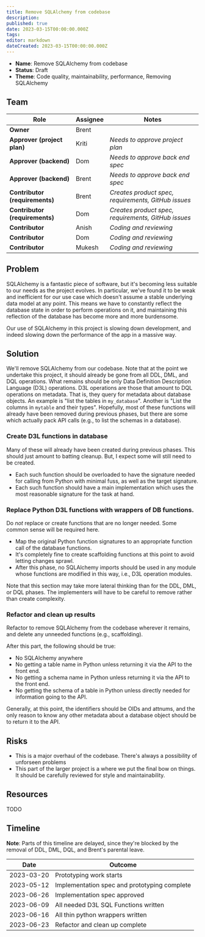 ```yaml
---
title: Remove SQLAlchemy from codebase
description: 
published: true
date: 2023-03-15T00:00:00.000Z
tags: 
editor: markdown
dateCreated: 2023-03-15T00:00:00.000Z
---
```


- **Name**: Remove SQLAlchemy from codebase
- **Status**: Draft
- **Theme**: Code quality, maintainability, performance, Removing SQLAlchemy

## Team

| Role                           | Assignee | Notes                                               |
|--------------------------------|----------|-----------------------------------------------------|
| **Owner**                      | Brent    |                                                     |
| **Approver (project plan)**    | Kriti    | *Needs to approve project plan*                     |
| **Approver (backend)**         | Dom      | *Needs to approve back end spec*                    |
| **Approver (backend)**         | Brent    | *Needs to approve back end spec*                    |
| **Contributor (requirements)** | Brent    | *Creates product spec, requirements, GitHub issues* |
| **Contributor (requirements)** | Dom      | *Creates product spec, requirements, GitHub issues* |
| **Contributor**                | Anish    | *Coding and reviewing*                              |
| **Contributor**                | Dom      | *Coding and reviewing*                              |
| **Contributor**                | Mukesh   | *Coding and reviewing*                              |

## Problem

SQLAlchemy is a fantastic piece of software, but it's becoming less suitable to our needs as the project evolves. In particular, we've found it to be weak and inefficient for our use case which doesn't assume a stable underlying data model at any point. This means we have to constantly reflect the database state in order to perform operations on it, and maintaining this reflection of the database has become more and more burdensome. 

Our use of SQLAlchemy in this project is slowing down development, and indeed slowing down the performance of the app in a massive way.

## Solution

We'll remove SQLAlchemy from our codebase. Note that at the point we undertake this project, it should already be gone from all DDL, DML, and DQL operations. What remains should be only Data Definition Description Language (D3L) operations. D3L operations are those that amount to DQL operations on metadata. That is, they query for metadata about database objects. An example is "list the tables in `my_database`". Another is "List the columns in `mytable` and their types". Hopefully, most of these functions will already have been removed during previous phases, but there are some which actually pack API calls (e.g., to list the schemas in a database).

### Create D3L functions in database
Many of these will already have been created during previous phases. This should just amount to batting cleanup. But, I expect some will still need to be created.
- Each such function should be overloaded to have the signature needed for calling from Python with minimal fuss, as well as the target signature.
- Each such function should have a main implementation which uses the most reasonable signature for the task at hand.

### Replace Python D3L functions with wrappers of DB functions.
Do _not_ replace or create functions that are no longer needed. Some common sense will be required here.
- Map the original Python function signatures to an appropriate function call of the database functions.
- It's completely fine to create scaffolding functions at this point to avoid letting changes sprawl.
- After this phase, no SQLAlchemy imports should be used in any module whose functions are modified in this way, i.e., D3L operation modules.

Note that this section may take more lateral thinking than for the DDL, DML, or DQL phases. The implementers will have to be careful to remove rather than create complexity.

### Refactor and clean up results

Refactor to remove SQLAlchemy from the codebase wherever it remains, and delete any unneeded functions (e.g., scaffolding).

After this part, the following should be true:
- No SQLAlchemy anywhere
- No getting a table name in Python unless returning it via the API to the front end.
- No getting a schema name in Python unless returning it via the API to the front end.
- No getting the schema of a table in Python unless directly needed for information going to the API.

Generally, at this point, the identifiers should be OIDs and attnums, and the only reason to know any other metadata about a database object should be to return it to the API.

## Risks

- This is a major overhaul of the codebase. There's always a possibility of unforseen problems
- This part of the larger project is a where we put the final bow on things. It should be carefully reviewed for style and maintainability.

## Resources

TODO

## Timeline

**Note**: Parts of this timeline are delayed, since they're blocked by the removal of DDL, DML, DQL, and Brent's parental leave.

| Date       | Outcome                                      |
|------------|----------------------------------------------|
| 2023-03-20 | Prototyping work starts                      |
| 2023-05-12 | Implementation spec and prototyping complete |
| 2023-06-26 | Implementation spec approved                 |
| 2023-06-09 | All needed D3L SQL Functions written         |
| 2023-06-16 | All thin python wrappers written             |
| 2023-06-23 | Refactor and clean up complete               |
